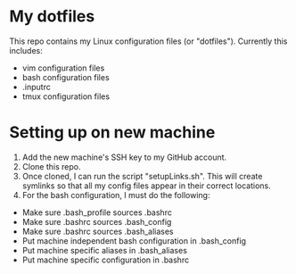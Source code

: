 # My dotfiles
This repo contains my Linux configuration files (or "dotfiles").
Currently this includes:
- vim configuration files
- bash configuration files
- .inputrc
- tmux configuration files
# Setting up on new machine
1. Add the new machine's SSH key to my GitHub account.
2. Clone this repo.
3. Once cloned, I can run the script "setupLinks.sh".
This will create symlinks so that all my config files appear in their correct locations.
4. For the bash configuration, I must do the following:
- Make sure .bash_profile sources .bashrc
- Make sure .bashrc sources .bash_config
- Make sure .bashrc sources .bash_aliases
- Put machine independent bash configuration in .bash_config 
- Put machine specific aliases in .bash_aliases
- Put machine specific configuration in .bashrc
